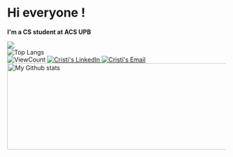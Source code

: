 # Hi everyone !

**I'm a CS student at ACS UPB**

![](https://github-readme-stats.vercel.app/api?username=CristiSandu)  
![Top Langs](https://github-readme-stats.vercel.app/api/top-langs/?username=CristiSandu&layout=compact&theme=gotham&custom_title=Statistics)  
![ViewCount](https://komarev.com/ghpvc/?username=CristiSandu&color=1A4730)
<a href="https://www.linkedin.com/in/cristi-sandu-278a621b7/">
  <img alt="Cristi's LinkedIn" src="https://img.shields.io/badge/-LinkedIn-1A4730?style=flat-square&logo=Linkedin&logoColor=white" />
</a>
<a href="mailto:ilie.cristian.sandu@gmail.com">
  <img alt="Cristi's Email" src="https://img.shields.io/badge/-E--mail-1A4730?style=flat-square&logo=Gmail&logoColor=white" />
</a>  
<img alt="My Github stats" align="left" border-radius="40px" width="800px" height="200px" src="https://github-readme-streak-stats.herokuapp.com/?user=CristiSandu&layout=compact" alt="saurav-skl" />

